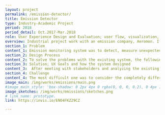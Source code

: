 ```yaml
---
layout: project
permalink: /emission-detector/
title: Emission Detector
type: Industry-Academic Project
period: 2018
period_detail: Oct.2017-Mar.2018
role: User Experience Design and Evaluation; user flow, visualization, prototyping(Sketch+Invision)
overview: Industrial project work with an emission company, Aeromon. I was involved in a user experience design and evaluation.
section_1: Problem
content_1: Emission monitoring system was to detect, measure unexpected emissions and report the summary to decision-makers. The problem was that novice users (decision makers, client) have difficulties to find out critical information in their current system.
section_2: Design Process
content_2: To solve the problems with the existing system, the following tasks were performed as below. <br/><br/> - Analyzed the current system in detail in both pragmatic and hedonic ways; functionality, UI, User Flows. <br/> - Designed new concept by building a new user flow with user scenarios, consistent UI elements.<br/> - Visualized screens in detail in accordance with the new concept.<br/> - Created interactive prototype to see how it works by actions.<br/> - Evaluated the prototype with two evaluation methods; AttrakDiff and ASQ( After-Scenario-Questionnaire)
section_3: Solution; UX Goals and how the system designed
content_3:  After meeting with stakeholders and analyzing the existing system, we found out that the emission-related decisions are so critical, sometimes urgent, but the current system has developed in progress mostly within grid forms with many texts. Hence we have identified that the major information should be concise and seen at glance when the application is opened. In this context, the UX goals were set as ease of use, clarity, naturalness, and functionality against the problem. The user flow was changed since the front screen has almost all information but not focused. The front page and menu(tab) were organized at first by the importance and frequency of the used information, and the rest of screens were designed/visualized. The most improvements were the basic summary of emission user interface with quick filtering options.
section_4: Challenge
content_4: The most difficult one was to consider the completely different two groups of users. Since the users include both technical engineers and the decision-makers like the administrative head of officer, there were huge gaps between them for the familiarity and proficiency with the system. However, the most significant data was the same, which allowed us to focus on that view.
image_main: /img/works/emissions/main.png
#image_main_style: 'box-shadow: 0 2px 4px 0 rgba(0, 0, 0, 0.2), 0 4px 10px 0 rgba(0, 0, 0, 0.1);'
image_sketches: /img/works/emissions/sketches.png
# link_name: prototype.
link: https://invis.io/ENO4FKZ29CZ

---
```

